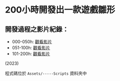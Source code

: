 # 200小時開發出一款遊戲雛形

## 開發過程之影片紀錄：
- 000-050h: [觀看影片](https://www.youtube.com/watch?v=gxcTHADw4rI)
- 051-100h: [觀看影片](https://www.youtube.com/watch?v=tEMG0oaqYio)
- 101-200h: [觀看影片](https://www.youtube.com/watch?v=mvb0zNG2ggI)

(2023)

程式碼位於 `Assets/-----Scripts` 資料夾中

